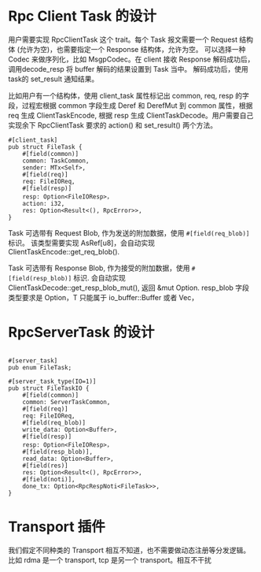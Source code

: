 # Rpc Client Task 的设计

用户需要实现 RpcClientTask 这个 trait。每个 Task 报文需要一个 Request 结构体 (允许为空)，也需要指定一个 Response 结构体，允许为空。
可以选择一种 Codec 来做序列化，比如 MsgpCodec。在 client 接收 Response 解码成功后，调用decode_resp 将 buffer 解码的结果设置到 Task 当中。
解码成功后，使用 task的 set_result 通知结果。

比如用户有一个结构体，使用 client_task 属性标记出 common, req, resp 的字段，过程宏根据 common 字段生成 Deref 和 DerefMut 到 common 属性，根据 req 生成 ClientTaskEncode, 根据 resp 生成 ClientTaskDecode。用户需要自己实现余下 RpcClientTask 要求的 action() 和 set_result() 两个方法。

```
#[client_task]
pub struct FileTask {
    #[field(common)]
    common: TaskCommon,
    sender: MTx<Self>,
    #[field(req)]
    req: FileIOReq,
    #[field(resp)]
    resp: Option<FileIOResp>，
    action: i32,
    res: Option<Result<(), RpcError>>,
}

```

Task 可选带有 Request Blob, 作为发送的附加数据，使用 `#[field(req_blob)]` 标识。
该类型需要实现 AsRef[u8]，会自动实现 ClientTaskEncode::get_req_blob().

Task 可选带有 Response Blob, 作为接受的附加数据，使用 `#[field(resp_blob)]` 标识.
会自动实现 ClientTaskDecode::get_resp_blob_mut(), 返回 &mut Option<T>.
resp_blob 字段类型要求是 Option<T>，T 只能属于 io_buffer::Buffer 或者 Vec<u8>，

# RpcServerTask 的设计

```

#[server_task]
pub enum FileTask;

#[server_task_type(IO=1)]
pub struct FileTaskIO {
    #[field(common)]
    common: ServerTaskCommon,
    #[field(req)]
    req: FileIOReq,
    #[field(req_blob)]
    write_data: Option<Buffer>,
    #[field(resp)]
    resp: Option<FileIOResp>，
    #[field(resp_blob)],
    read_data: Option<Buffer>,
    #[field(res)]
    res: Option<Result<(), RpcError>>,
    #[field(noti)],
    done_tx: Option<RpcRespNoti<FileTask>>,
}

```

# Transport 插件

我们假定不同种类的 Transport 相互不知道，也不需要做动态注册等分发逻辑。比如 rdma 是一个 transport, tcp 是另一个 transport。相互不干扰

